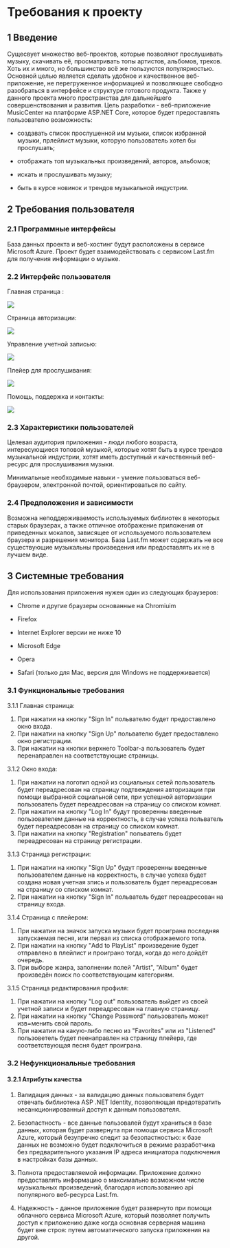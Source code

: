 # Требования к проекту

## 1 Введение

Сущесвует множество веб-проектов, которые позволяют прослушивать музыку, скачивать её, просматривать топы артистов, альбомов, треков. Хоть их и много, но большинство всё же пользуются популярностью. Основной целью является сделать удобное и качественное веб-приложение, не перегруженное информацией и позволяющее свободно разобраться в интерфейсе и структуре готового продукта. Также у данного проекта много пространства для дальнейшего совершенствования и развития.
Цель разработки - веб-приложение MusicCenter на платформе ASP.NET Core, которое будет предоставлять пользователю возможность:

* создавать список прослушенной им музыки, список избранной музыки, прлейлист музыки, которую пользователь хотел бы прослушать;

* отображать топ музыкальных произведений, авторов, альбомов; 

* искать и прослушивать музыку;

* быть в курсе новинок и трендов музыкальной индустрии.
## 2 Требования пользователя

### 2.1 Программные интерфейсы

База данных проекта и веб-хостинг будут расположены в сервисе Microsoft Azure.
Проект будет взаимодействовать с сервисом Last.fm для получения информации о музыке.

### 2.2 Интерфейс пользователя


Главная страница :

![](https://github.com/artiom0724/MusicCenter/blob/master/Mockups/Home.PNG?raw=true)


Страница авторизации:

![](https://github.com/artiom0724/MusicCenter/blob/master/Mockups/Sign%20in.PNG?raw=true)



Управление учетной записью:

![](https://github.com/artiom0724/MusicCenter/blob/master/Mockups/Account.PNG?raw=true)


Плейер для прослушивания:

![](https://github.com/artiom0724/MusicCenter/blob/master/Mockups/Player.PNG?raw=true)


Помощь, поддержка и контакты:

![](https://github.com/artiom0724/MusicCenter/blob/master/Mockups/Help.PNG?raw=true)


### 2.3 Характеристики пользователей


Целевая аудитория приложения - люди любого возраста, интересующиеся топовой музыкой, которые хотят быть в курсе трендов музыкальной индустрии, хотят иметь доступный и качественный веб-ресурс для прослушивания музыки. 


Минимальные необходимые навыки - умение пользоваться веб-браузером, электронной почтой, ориентироваться по сайту.


### 2.4 Предположения и зависимости

Возможна неподдерживаемость используемых библиотек в некоторых старых браузерах, а также отличное отображение приложения от приведенных мокапов, зависящее от используемого пользователем браузера и разрешения монитора.
База Last.fm может содержать не все существующие музыкальны произведения или предоставлять их не в лучшем виде.

## 3 Системные требования

Для использования приложения нужен один из следующих браузеров:

* Chrome и другие браузеры основанные на Chromiuim

* Firefox

* Internet Explorer версии не ниже 10

* Microsoft Edge 

* Opera 

* Safari (только для Mac, версия для Windows не поддерживается)
 

### 3.1 Функциональные требования
 
3.1.1 Главная страница:
1. При нажатии на кнопку "Sign In" польвателю будет предоставлено окно входа.
2. При нажатии на кнопку "Sign Up" польвателю будет предоставлено окно регистрации.
3. При нажатии на кнопки верхнего Toolbar-a пользователь будет перенаправлен на соответствующие страницы.

3.1.2 Окно входа:
1. При нажатии на логотип одной из социальных сетей пользователь будет переадресован на страницу подтвеждения
   авторизации при помощи выбранной социальной сети, при успешной авторизации пользователь будет 
   переадресован на страницу со списком комнат.
2. При нажатии на кнопку "Log In" будут проверенны введенные пользователем данные на корректность, в случае 
   успеха польватель будет переадресован на страницу со списком комнат.
3. При нажатии на кнопку "Registration" польватель будет переадресован на страницу регистрации.

3.1.3 Страница регистрации:
1. При нажатии на кнопку "Sign Up" будут проверенны введенные пользователем данные на корректность, в случае 
   успеха будет создана новая учетная зпись и пользователь будет переадресован на страницу со списком комнат.
2. При нажатии на кнопку "Sign In" польватель будет переадресован на страницу входа.

3.1.4 Страница с плейером:
1. При нажатии на значок запуска музыки будет проиграна последняя запускаемая песня, или первая из списка отображаемого топа.
2. При нажатии на кнопку "Add to PlayList" произведение будет отправлено в плейлист и проиграно тогда, когда до него дойдёт очередь.
3. При выборе жанра, заполнении полей "Artist", "Album" будет произведён поиск по соответствующим категориям.

3.1.5 Страница редактирования профиля:
1. При нажатии на кнопку "Log out" пользователь выйдет из своей учетной записи и будет переадресован на главную страницу. 
2. При нажатии на кнопку "Change Password" пользователь может изв=менить свой пароль.
3. При нажатии на какую-либо песню из "Favorites" или из "Listened" пользоветель будет пеенаправлен на страницу плейера, где соответствующая песня будет проиграна.

### 3.2 Нефункциональные требования
 
#### 3.2.1 Атрибуты качества
1. Валидация данных - за валидацию данных пользователя будет отвечать библиотека ASP .NET Identity, 
   позволяющая предотвратить несанкционированный доступ к данным пользователя.
   
2. Безопастность - все данные пользовалей будут храниться в базе данных, которая будет развернута при помощи 
   сервиса Microsoft Azure, который безупречно следит за безопастностью: к базе данных не возможно будет 
   подключиться в режиме разработчика без предварительного указания IP адреса инициатора подключения в 
   настройках базы данных.

3. Полнота предоставляемой информации. Приложение должно предоставлять информацию о максимально возможном числе музыкальных произведений, благодаря использованию api популярного веб-ресурса Last.fm.

4. Надежность - данное приложение будет развернуто при помощи облачного сервиса Microsoft Azure, который 
   позволяет получить доступ к приложению даже когда основная серверная машина будет вне строя: путем 
   автоматического запуска приложения на другой.
